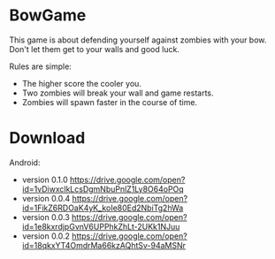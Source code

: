 # BowGame
This game is about defending yourself against zombies with your bow. Don't let them get to your walls and good luck.

Rules are simple:
- The higher score the cooler you.
- Two zombies will break your wall and game restarts.
- Zombies will spawn faster in the course of time.

# Download

Android:
- version 0.1.0
https://drive.google.com/open?id=1vDiwxclkLcsDgmNbuPnlZ1Ly8O64oPOq
- version 0.0.4
https://drive.google.com/open?id=1FikZ6RDOaK4yK_koIe80Ed2NbiTg2hWa
- version 0.0.3
https://drive.google.com/open?id=1e8kxrdjpGvnV6UPPhkZhLt-2UKk1NJuu
- version 0.0.2 
https://drive.google.com/open?id=18qkxYT4OmdrMa66kzAQhtSv-94aMSNr
